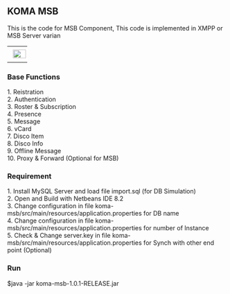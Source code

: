 <div class="pagehead">
  <h2>KOMA MSB</h2>
  <p>This is the code for MSB Component, This code is implemented in XMPP or MSB Server varian</p>
</div>
<div class="box-shadow-medium p-3">
<table><tr><td>
<img style="padding:5px;background-color: #fff;border-radius: 5px;" src="https://user-images.githubusercontent.com/15040338/87261252-d5169700-c4df-11ea-8b65-a8a40024242b.JPG" width="100%">
</td></tr></table>
</div>
<div class="Subhead">
  <div class="Subhead-heading"><h3>Base Functions</h3></div>
  <div class="Subhead-description">1. Reistration</div>
  <div class="Subhead-description">2. Authentication</div>
  <div class="Subhead-description">3. Roster & Subscription</div>
  <div class="Subhead-description">4. Presence</div>
  <div class="Subhead-description">5. Message</div>
  <div class="Subhead-description">6. vCard</div>
  <div class="Subhead-description">7. Disco Item</div>
  <div class="Subhead-description">8. Disco Info</div>
  <div class="Subhead-description">9. Offline Message</div>
  <div class="Subhead-description">10. Proxy & Forward (Optional for MSB)</div>
  <div class="Subhead-description"><p/></div>
</div>
<div class="Subhead">
  <div class="Subhead-heading"><h3>Requirement</h3></div>
  <div class="Subhead-description">1. Install MySQL Server and load file import.sql (for DB Simulation)</div>
  <div class="Subhead-description">2. Open and Build with Netbeans IDE 8.2</div>
  <div class="Subhead-description">3. Change configuration in file koma-msb/src/main/resources/application.properties for DB name</div>
  <div class="Subhead-description">4. Change configuration in file koma-msb/src/main/resources/application.properties for number of Instance</div>
  <div class="Subhead-description">5. Check & Change server.key in file koma-msb/src/main/resources/application.properties for Synch with other end point (Optional)</div>
  <div class="Subhead-description"><p/></div>
</div>
<div class="Subhead">
  <div class="Subhead-heading"><h3>Run</h3></div>
  <div class="Subhead-description">$java -jar koma-msb-1.0.1-RELEASE.jar</div>
</div>
